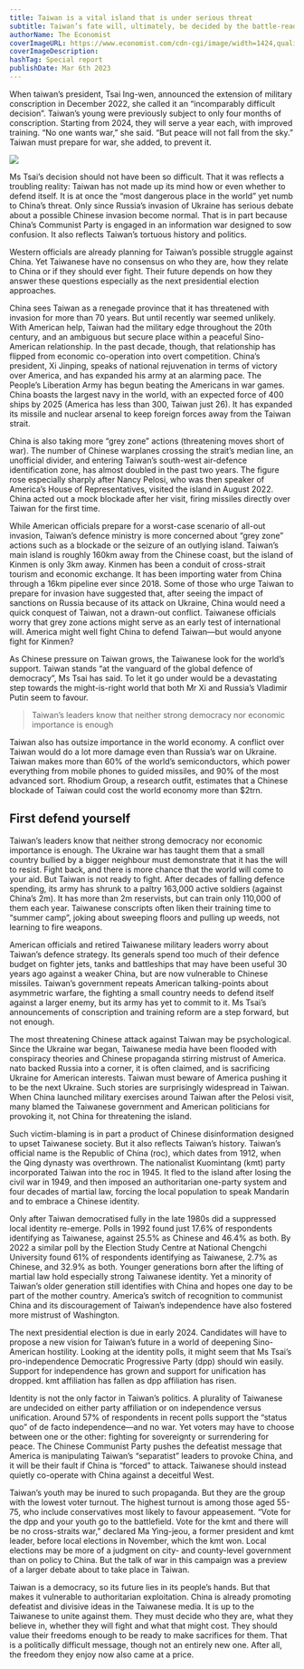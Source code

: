 ```yaml
---
title: Taiwan is a vital island that is under serious threat
subtitle: Taiwan’s fate will, ultimately, be decided by the battle-readiness of its people, says Alice Su
authorName: The Economist
coverImageURL: https://www.economist.com/cdn-cgi/image/width=1424,quality=80,format=auto/media-assets/image/20230304_SRP045.jpg
coverImageDescription:  
hashTag: Special report
publishDate: Mar 6th 2023
---
```


When taiwan’s president, Tsai Ing-wen, announced the extension of military conscription in December 2022, she called it an “incomparably difficult decision”. Taiwan’s young were previously subject to only four months of conscription. Starting from 2024, they will serve a year each, with improved training. “No one wants war,” she said. “But peace will not fall from the sky.” Taiwan must prepare for war, she added, to prevent it.

![](https://www.economist.com/img/b/640/565/90/media-assets/image/20230304_SRM957.png)

Ms Tsai’s decision should not have been so difficult. That it was reflects a troubling reality: Taiwan has not made up its mind how or even whether to defend itself. It is at once the “most dangerous place in the world” yet numb to China’s threat. Only since Russia’s invasion of Ukraine has serious debate about a possible Chinese invasion become normal. That is in part because China’s Communist Party is engaged in an information war designed to sow confusion. It also reflects Taiwan’s tortuous history and politics.

Western officials are already planning for Taiwan’s possible struggle against China. Yet Taiwanese have no consensus on who they are, how they relate to China or if they should ever fight. Their future depends on how they answer these questions especially as the next presidential election approaches.

China sees Taiwan as a renegade province that it has threatened with invasion for more than 70 years. But until recently war seemed unlikely. With American help, Taiwan had the military edge throughout the 20th century, and an ambiguous but secure place within a peaceful Sino-American relationship. In the past decade, though, that relationship has flipped from economic co-operation into overt competition. China’s president, Xi Jinping, speaks of national rejuvenation in terms of victory over America, and has expanded his army at an alarming pace. The People’s Liberation Army has begun beating the Americans in war games. China boasts the largest navy in the world, with an expected force of 400 ships by 2025 (America has less than 300, Taiwan just 26). It has expanded its missile and nuclear arsenal to keep foreign forces away from the Taiwan strait.

China is also taking more “grey zone” actions (threatening moves short of war). The number of Chinese warplanes crossing the strait’s median line, an unofficial divider, and entering Taiwan’s south-west air-defence identification zone, has almost doubled in the past two years. The figure rose especially sharply after Nancy Pelosi, who was then speaker of America’s House of Representatives, visited the island in August 2022. China acted out a mock blockade after her visit, firing missiles directly over Taiwan for the first time.

While American officials prepare for a worst-case scenario of all-out invasion, Taiwan’s defence ministry is more concerned about “grey zone” actions such as a blockade or the seizure of an outlying island. Taiwan’s main island is roughly 160km away from the Chinese coast, but the island of Kinmen is only 3km away. Kinmen has been a conduit of cross-strait tourism and economic exchange. It has been importing water from China through a 16km pipeline ever since 2018. Some of those who urge Taiwan to prepare for invasion have suggested that, after seeing the impact of sanctions on Russia because of its attack on Ukraine, China would need a quick conquest of Taiwan, not a drawn-out conflict. Taiwanese officials worry that grey zone actions might serve as an early test of international will. America might well fight China to defend Taiwan—but would anyone fight for Kinmen?

As Chinese pressure on Taiwan grows, the Taiwanese look for the world’s support. Taiwan stands “at the vanguard of the global defence of democracy”, Ms Tsai has said. To let it go under would be a devastating step towards the might-is-right world that both Mr Xi and Russia’s Vladimir Putin seem to favour.

> Taiwan’s leaders know that neither strong democracy nor economic importance is enough

Taiwan also has outsize importance in the world economy. A conflict over Taiwan would do a lot more damage even than Russia’s war on Ukraine. Taiwan makes more than 60% of the world’s semiconductors, which power everything from mobile phones to guided missiles, and 90% of the most advanced sort. Rhodium Group, a research outfit, estimates that a Chinese blockade of Taiwan could cost the world economy more than $2trn.

## First defend yourself
Taiwan’s leaders know that neither strong democracy nor economic importance is enough. The Ukraine war has taught them that a small country bullied by a bigger neighbour must demonstrate that it has the will to resist. Fight back, and there is more chance that the world will come to your aid. But Taiwan is not ready to fight. After decades of falling defence spending, its army has shrunk to a paltry 163,000 active soldiers (against China’s 2m). It has more than 2m reservists, but can train only 110,000 of them each year. Taiwanese conscripts often liken their training time to “summer camp”, joking about sweeping floors and pulling up weeds, not learning to fire weapons.

American officials and retired Taiwanese military leaders worry about Taiwan’s defence strategy. Its generals spend too much of their defence budget on fighter jets, tanks and battleships that may have been useful 30 years ago against a weaker China, but are now vulnerable to Chinese missiles. Taiwan’s government repeats American talking-points about asymmetric warfare, the fighting a small country needs to defend itself against a larger enemy, but its army has yet to commit to it. Ms Tsai’s announcements of conscription and training reform are a step forward, but not enough.

The most threatening Chinese attack against Taiwan may be psychological. Since the Ukraine war began, Taiwanese media have been flooded with conspiracy theories and Chinese propaganda stirring mistrust of America. nato backed Russia into a corner, it is often claimed, and is sacrificing Ukraine for American interests. Taiwan must beware of America pushing it to be the next Ukraine. Such stories are surprisingly widespread in Taiwan. When China launched military exercises around Taiwan after the Pelosi visit, many blamed the Taiwanese government and American politicians for provoking it, not China for threatening the island.

Such victim-blaming is in part a product of Chinese disinformation designed to upset Taiwanese society. But it also reflects Taiwan’s history. Taiwan’s official name is the Republic of China (roc), which dates from 1912, when the Qing dynasty was overthrown. The nationalist Kuomintang (kmt) party incorporated Taiwan into the roc in 1945. It fled to the island after losing the civil war in 1949, and then imposed an authoritarian one-party system and four decades of martial law, forcing the local population to speak Mandarin and to embrace a Chinese identity.

Only after Taiwan democratised fully in the late 1980s did a suppressed local identity re-emerge. Polls in 1992 found just 17.6% of respondents identifying as Taiwanese, against 25.5% as Chinese and 46.4% as both. By 2022 a similar poll by the Election Study Centre at National Chengchi University found 61% of respondents identifying as Taiwanese, 2.7% as Chinese, and 32.9% as both. Younger generations born after the lifting of martial law hold especially strong Taiwanese identity. Yet a minority of Taiwan’s older generation still identifies with China and hopes one day to be part of the mother country. America’s switch of recognition to communist China and its discouragement of Taiwan’s independence have also fostered more mistrust of Washington.

The next presidential election is due in early 2024. Candidates will have to propose a new vision for Taiwan’s future in a world of deepening Sino-American hostility. Looking at the identity polls, it might seem that Ms Tsai’s pro-independence Democratic Progressive Party (dpp) should win easily. Support for independence has grown and support for unification has dropped. kmt affiliation has fallen as dpp affiliation has risen.

Identity is not the only factor in Taiwan’s politics. A plurality of Taiwanese are undecided on either party affiliation or on independence versus unification. Around 57% of respondents in recent polls support the “status quo” of de facto independence—and no war. Yet voters may have to choose between one or the other: fighting for sovereignty or surrendering for peace. The Chinese Communist Party pushes the defeatist message that America is manipulating Taiwan’s “separatist” leaders to provoke China, and it will be their fault if China is “forced” to attack. Taiwanese should instead quietly co-operate with China against a deceitful West.

Taiwan’s youth may be inured to such propaganda. But they are the group with the lowest voter turnout. The highest turnout is among those aged 55-75, who include conservatives most likely to favour appeasement. “Vote for the dpp and your youth go to the battlefield. Vote for the kmt and there will be no cross-straits war,” declared Ma Ying-jeou, a former president and kmt leader, before local elections in November, which the kmt won. Local elections may be more of a judgment on city- and county-level government than on policy to China. But the talk of war in this campaign was a preview of a larger debate about to take place in Taiwan.

Taiwan is a democracy, so its future lies in its people’s hands. But that makes it vulnerable to authoritarian exploitation. China is already promoting defeatist and divisive ideas in the Taiwanese media. It is up to the Taiwanese to unite against them. They must decide who they are, what they believe in, whether they will fight and what that might cost. They should value their freedoms enough to be ready to make sacrifices for them. That is a politically difficult message, though not an entirely new one. After all, the freedom they enjoy now also came at a price.

